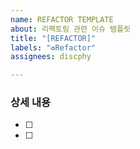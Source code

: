 ```yaml
---
name: REFACTOR TEMPLATE
about: 리팩토링 관련 이슈 템플릿
title: "[REFACTOR]"
labels: "♻️Refactor"
assignees: discphy

---
```


### 상세 내용 

- [ ]
- [ ]
